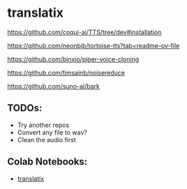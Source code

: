 # translatix

https://github.com/coqui-ai/TTS/tree/dev#installation

https://github.com/neonbjb/tortoise-tts?tab=readme-ov-file

https://github.com/binxio/piper-voice-cloning

https://github.com/timsainb/noisereduce

https://github.com/suno-ai/bark

## TODOs:
- Try another repos
- Convert any file to wav?
- Clean the audio first

## Colab Notebooks:
- [translatix](https://colab.research.google.com/drive/1NKgWkxNrJELwa23yCjO6NGLm7FbLdFki?usp=sharing)
